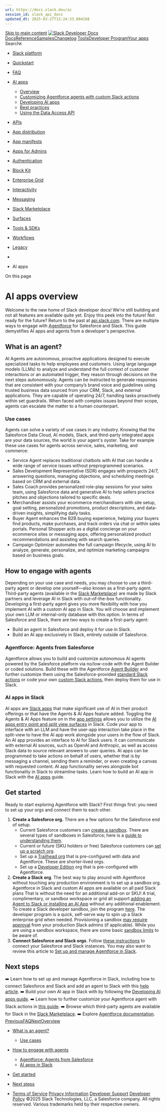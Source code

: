 ```yaml
---
url: https://docs.slack.dev/ai
session_id: slack_api_docs
updated_dt: 2025-03-27T13:24:33.004168
---
```

[Skip to main content](https://docs.slack.dev/ai#__docusaurus_skipToContent_fallback)
[![Slack Developer Docs](https://docs.slack.dev/img/logos/slack-developers-white.png)](https://slack.dev)[Docs](https://docs.slack.dev/)[Reference](https://docs.slack.dev/reference)[Samples](https://docs.slack.dev/samples)[Changelog](https://docs.slack.dev/changelog)
[Tools](https://tools.slack.dev)[Developer Program](https://api.slack.com/developer-program)[Your apps](https://api.slack.com/apps)
Search`K`
  * [Slack platform](https://docs.slack.dev/)
  * [Quickstart](https://docs.slack.dev/quickstart)
  * [FAQ](https://docs.slack.dev/faq)
  * [AI apps](https://docs.slack.dev/ai/)
    * [Overview](https://docs.slack.dev/ai/)
    * [Customizing Agentforce agents with custom Slack actions](https://docs.slack.dev/ai/customizing-agentforce-agents-with-custom-slack-actions)
    * [Developing AI apps](https://docs.slack.dev/ai/developing-ai-apps)
    * [Best practices](https://docs.slack.dev/ai/ai-apps-best-practices)
    * [Using the Data Access API](https://docs.slack.dev/ai/using-data-access-api)
  * [APIs](https://docs.slack.dev/apis/)
  * [App distribution](https://docs.slack.dev/distribution/)
  * [App manifests](https://docs.slack.dev/app-manifests/)
  * [Apps for Admins](https://docs.slack.dev/admins/)
  * [Authentication](https://docs.slack.dev/authentication/)
  * [Block Kit](https://docs.slack.dev/block-kit/)
  * [Enterprise Grid](https://docs.slack.dev/enterprise-grid/)
  * [Interactivity](https://docs.slack.dev/interactivity/)
  * [Messaging](https://docs.slack.dev/messaging/)
  * [Slack Marketplace](https://docs.slack.dev/slack-marketplace/)
  * [Surfaces](https://docs.slack.dev/surfaces/)
  * [Tools & SDKs](https://docs.slack.dev/tools/)
  * [Workflows](https://docs.slack.dev/workflows/)
  * [Legacy](https://docs.slack.dev/legacy/)


  * [](https://docs.slack.dev/)
  * AI apps


On this page
# AI apps overview
Welcome to the new home of Slack developer docs!
We're still building and not all features are available quite yet. Enjoy this peek into the future!
Not ready for the future? Return to the past at [api.slack.com](https://api.slack.com/docs).
There are multiple ways to engage with [Agentforce](https://www.salesforce.com/agentforce) for Salesforce and Slack. This guide demystifies AI apps and agents from a developer's perspective.
## What is an agent?[​](https://docs.slack.dev/ai#what-is-an-agent "Direct link to What is an agent?")
AI Agents are autonomous, proactive applications designed to execute specialized tasks to help employees and customers. Using large language models (LLMs) to analyze and understand the full context of customer interactions or an automated trigger, they reason through decisions on the next steps autonomously. Agents can be instructed to generate responses that are consistent with your company’s brand voice and guidelines using trusted business data sourced from your CRM, Slack, and external applications. They are capable of operating 24/7, handling tasks proactively within set guardrails. When faced with complex issues beyond their scope, agents can escalate the matter to a human counterpart.
### Use cases[​](https://docs.slack.dev/ai#use-cases "Direct link to Use cases")
Agents can solve a variety of use cases in any industry. Knowing that the Salesforce Data Cloud, AI models, Slack, and third-party integrated apps are your data sources, the world is your agent's oyster. Take for example these use cases for agents across service, sales, marketing, and commerce:
  * Service Agent replaces traditional chatbots with AI that can handle a wide range of service issues without preprogrammed scenarios.
  * Sales Development Representative (SDR) engages with prospects 24/7, answering questions, managing objections, and scheduling meetings based on CRM and external data.
  * Sales Coach provides personalized role-play sessions for your sales team, using Salesforce data and generative AI to help sellers practice pitches and objections tailored to specific deals.
  * Merchandiser assists your ecommerce merchandisers with site setup, goal setting, personalized promotions, product descriptions, and data-driven insights, simplifying daily tasks.
  * Buyer Agent enhances the B2B buying experience, helping your buyers find products, make purchases, and track orders via chat or within sales portals. Personal Shopper acts as a digital concierge on your ecommerce sites or messaging apps, offering personalized product recommendations and assisting with search queries.
  * Campaign Optimizer automates the full campaign lifecycle, using AI to analyze, generate, personalize, and optimize marketing campaigns based on business goals.


## How to engage with agents[​](https://docs.slack.dev/ai#engage "Direct link to How to engage with agents")
Depending on your use case and needs, you may choose to use a third-party agent or develop one yourself—also known as a first-party agent.
Third-party agents (available in the [Slack Marketplace](https://docs.slack.dev/slack-marketplace)) are made by Slack partners and leverage AI in Slack with out-of-the-box functionality.
Developing a first-party agent gives you more flexibility with how you implement AI with a custom AI app in Slack. You will choose and implement your own LLM or internal-only database with this option.
In terms of Salesforce and Slack, there are two ways to create a first-party agent:
  * Build an agent in Salesforce and deploy it for use in Slack.
  * Build an AI app exclusively in Slack, entirely outside of Salesforce.


### Agentforce: Agents from Salesforce[​](https://docs.slack.dev/ai#agents-in-salesforce "Direct link to Agentforce: Agents from Salesforce")
Agentforce allows you to build and customize autonomous AI agents powered by the Salesforce platform via no/low-code with the Agent Builder or coded solutions. Build these with the Agentforce [Agent Builder](https://help.salesforce.com/s/articleView?id=ai.copilot_setup_enable.htm&type=5) and further customize them using the Salesforce-provided [standard Slack actions](https://help.salesforce.com/s/articleView?id=ai.copilot_actions_ref_slack_parent.htm&type=5) or code your own [custom Slack actions](https://docs.slack.dev/ai/customizing-agentforce-agents-with-custom-slack-actions), then deploy them for use in Slack.
### AI apps in Slack[​](https://docs.slack.dev/ai#ai-apps-in-slack "Direct link to AI apps in Slack")
AI apps are [Slack apps](https://docs.slack.dev/quickstart) that make significant use of AI in their product offerings or that have the Agents & AI Apps feature added. Toggling the Agents & AI Apps feature on in the [app settings](https://api.slack.com/apps) allows you to utilize the [AI apps entry point and split view surfaces](https://docs.slack.dev/ai/developing-ai-apps) in Slack. Code your app to interface with an LLM and have the user-app interaction take place in the split-view to have the AI app work alongside your users in the flow of Slack.
An AI app provides an interface to AI for Slack users. It can communicate with external AI sources, such as OpenAI and Anthropic, as well as access Slack data to source relevant answers to user queries. AI apps can be programmed to take actions on behalf of users, whether that is by messaging a channel, sending them a reminder, or even creating a canvas with requested content. AI app functionality serves alongside bot functionality in Slack to streamline tasks.
Learn how to build an AI app in Slack with the [AI apps](https://docs.slack.dev/ai/developing-ai-apps) guide.
## Get started[​](https://docs.slack.dev/ai#get-started "Direct link to Get started")
Ready to start exploring Agentforce with Slack? First things first: you need to set up your orgs and connect them to each other.
  1. **Create a Salesforce org.** There are a few options for the Salesforce end of setup.
     * Current Salesforce customers can [create a sandbox](https://help.salesforce.com/s/articleView?id=platform.data_sandbox_create.htm&type=5). There are several types of sandboxes in Salesforce; here is a [guide to understanding them](https://help.salesforce.com/s/articleView?id=platform.create_test_instance.htm&type=5).
     * Current or future (SKU holders or free) Salesforce customers can [set up a scratch org](https://developer.salesforce.com/docs/atlas.en-us.sfdx_dev.meta/sfdx_dev/sfdx_dev_scratch_orgs.htm).
     * Set up a [Trailhead org](https://trailhead.salesforce.com/promo/orgs/agentforce-for-slack-on-trailhead) that is pre-configured with data and Agentforce. These are shorter-lived orgs.
     * Set up a [Developer Edition](https://www.salesforce.com/form/developer-signup/) org that is pre-configured with Agentforce.
  2. **Create a Slack org**. The best way to play around with Agentforce without touching any production environment is to set up a sandbox org.
Agentforce in Slack and custom AI apps are available on all paid Slack plans
That is without the need for an additional add-on or SKU! A trial, complimentary, or sandbox workspace or grid all support [adding an Agent to Slack or installing an AI App](https://slack.com/help/articles/36218109305875-Set-up-and-manage-Agentforce-in-Slack#add-an-agent-to-slack) without any additional enablement.
To create a Slack developer sandbox, join the program [here](https://api.slack.com/developer-program). The developer program is a quick, self-serve way to spin up a Slack enterprise grid when needed. Provisioning a sandbox [may require approval](https://docs.slack.dev/tools/developer-sandboxes#enterprise-sandboxes) from your production Slack admins (if applicable). While you are using a sandbox workspace, there are some basic [sandbox limits](https://docs.slack.dev/tools/developer-sandboxes#sandboxes-limits) to be aware of.
  3. **Connect Salesforce and Slack orgs**. Follow [these instructions](https://slack.com/help/articles/30754346665747-Connect-Salesforce-and-Slack) to connect your Salesforce and Slack instances. You may also want to review this article to [Set up and manage Agentforce in Slack](https://slack.com/help/articles/36218109305875-Set-up-and-manage-Agentforce-in-Slack).


## Next steps[​](https://docs.slack.dev/ai#next-steps "Direct link to Next steps")
➡️ Learn how to set up and manage Agentforce in Slack, including how to connect Salesforce and Slack and add an agent to Slack with this [help article](https://slack.com/help/articles/36218109305875-Set-up-and-manage-Agentforce-in-Slack).
➡️ Build your own AI app in Slack with by following the [Developing AI apps guide](https://docs.slack.dev/ai/developing-ai-apps).
➡️ Learn how to further customize your Agentforce agent with Slack actions in [this guide](https://docs.slack.dev/ai/customizing-agentforce-agents-with-custom-slack-actions).
➡️ Browse which third-party agents are available for Slack in the [Slack Marketplace](https://docs.slack.dev/slack-marketplace).
➡️ Explore [Agentforce documentation](https://help.salesforce.com/s/articleView?id=ai.copilot_intro.htm&type=5).
[PreviousFAQ](https://docs.slack.dev/faq)[NextOverview](https://docs.slack.dev/ai/)
  * [What is an agent?](https://docs.slack.dev/ai#what-is-an-agent)
    * [Use cases](https://docs.slack.dev/ai#use-cases)
  * [How to engage with agents](https://docs.slack.dev/ai#engage)
    * [Agentforce: Agents from Salesforce](https://docs.slack.dev/ai#agents-in-salesforce)
    * [AI apps in Slack](https://docs.slack.dev/ai#ai-apps-in-slack)
  * [Get started](https://docs.slack.dev/ai#get-started)
  * [Next steps](https://docs.slack.dev/ai#next-steps)


  * [Terms of Service](https://slack.com/terms-of-service/user) [Privacy Information](https://slack.com/trust/privacy/privacy-policy) [Developer Support](https://docs.slack.dev/developer-support) [Developer Policy](https://docs.slack.dev/developer-policy)
©2025 Slack Technologies, LLC, a Salesforce company. All rights reserved. Various trademarks held by their respective owners. 


